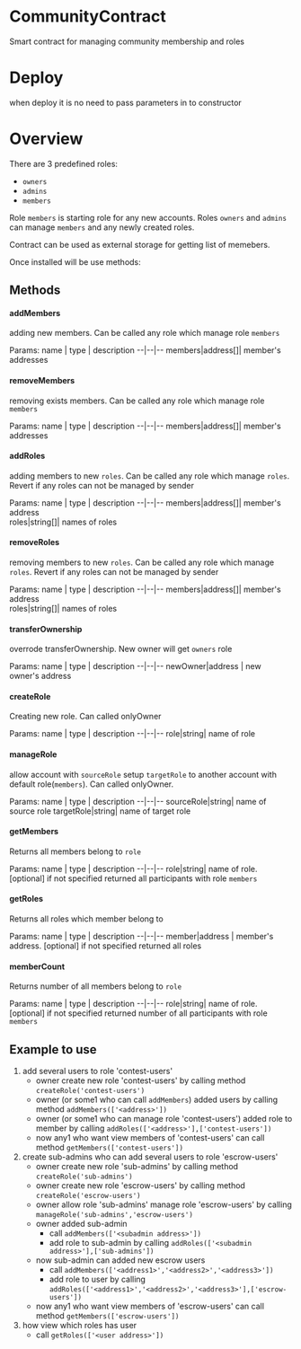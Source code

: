 # CommunityContract
Smart contract for managing community membership and roles


# Deploy
when deploy it is no need to pass parameters in to constructor

# Overview
There are 3 predefined roles:
* `owners`
* `admins`
* `members`

Role `members` is starting role for any new accounts.
Roles `owners` and `admins` can manage `members` and any newly created roles.

Contract can be used as external storage for getting list of memebers.

Once installed will be use methods:

## Methods

#### addMembers
adding new members. Can be called any role which manage role `members`

Params:
name  | type | description
--|--|--
members|address[]| member's addresses

#### removeMembers
removing exists members. Can be called any role which manage role `members`

Params:
name  | type | description
--|--|--
members|address[]| member's addresses 

#### addRoles
adding members to new `roles`.  Can  be called any role which manage `roles`. Revert if any roles can not be managed by sender

Params:
name  | type | description
--|--|--
members|address[]| member's address    
roles|string[]| names of roles

#### removeRoles
removing members to new `roles`.  Can  be called any role which manage `roles`. Revert if any roles can not be managed by sender

Params:
name  | type | description
--|--|--
members|address[]| member's address    
roles|string[]| names of roles

####   transferOwnership
overrode transferOwnership. New owner will get `owners` role

Params:
name  | type | description
--|--|--
newOwner|address | new owner's address 

#### createRole
Creating new role. Сan called onlyOwner

Params:
name  | type | description
--|--|--
role|string| name of role

#### manageRole
allow account with `sourceRole` setup `targetRole` to another account with default role(`members`). Сan called onlyOwner.

Params:
name  | type | description
--|--|--
sourceRole|string| name of source role
targetRole|string| name of target role
 
#### getMembers
Returns all members belong to `role`

Params:
name  | type | description
--|--|--
role|string| name of role. [optional] if not specified returned all participants with role `members`

#### getRoles
Returns all roles which member belong to

Params:
name  | type | description
--|--|--
member|address | member's address. [optional] if not specified returned all roles

#### memberCount
Returns number of all members belong to `role`

Params:
name  | type | description
--|--|--
role|string| name of role. [optional] if not specified returned number of all participants with role `members`

## Example to use
1.	add several users to role 'contest-users'
	* owner create new role 'contest-users' by calling method `createRole('contest-users')`
	* owner (or some1 who can call `addMembers`) added users by calling method `addMembers(['<address>'])`
	* owner (or some1 who can manage role 'contest-users') added role to member by calling `addRoles(['<address>'],['contest-users'])`
	* now any1 who want view members of 'contest-users' can call method `getMembers(['contest-users'])` 
2. create sub-admins who can add several users to role 'escrow-users'
	*	owner create new role 'sub-admins' by calling method `createRole('sub-admins')`
	*	owner create new role 'escrow-users' by calling method `createRole('escrow-users')`
	*   owner allow role 'sub-admins' manage role 'escrow-users'  by calling `manageRole('sub-admins','escrow-users')`
	* owner added sub-admin 
		* call `addMembers(['<subadmin address>'])`
		* add role to sub-admin by calling `addRoles(['<subadmin  address>'],['sub-admins'])`
	* now sub-admin can added new escrow users
		* call `addMembers(['<address1>','<address2>','<address3>'])`
		* add role to user by calling `addRoles(['<address1>','<address2>','<address3>'],['escrow-users'])`
	* now any1 who want view members of 'escrow-users' can call method `getMembers(['escrow-users'])` 
3. how view which roles has user
	*	call `getRoles(['<user address>'])`